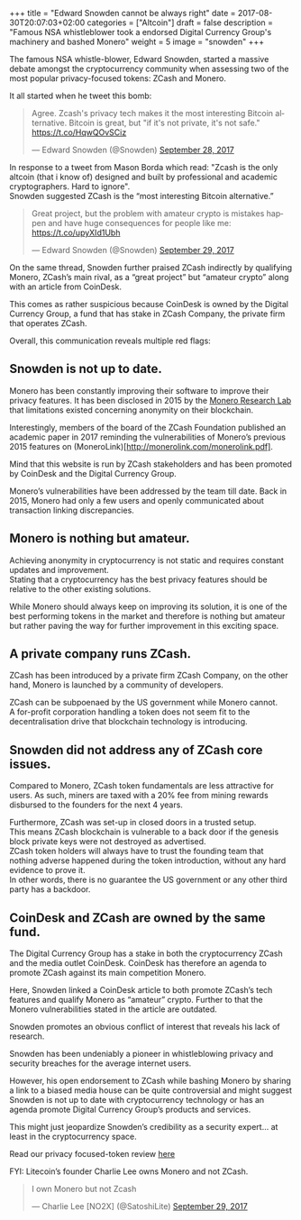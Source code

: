 +++
title = "Edward Snowden cannot be always right"
date = 2017-08-30T20:07:03+02:00
categories = ["Altcoin"]
draft = false
description = "Famous NSA whistleblower took a endorsed Digital Currency Group's machinery and bashed Monero"
weight = 5
image = "snowden"
+++


The famous NSA whistle-blower, Edward Snowden, started a massive debate amongst the cryptocurrency community when assessing two of the most popular privacy-focused tokens: ZCash and Monero.

It all started when he tweet this bomb:

<blockquote class="twitter-tweet" data-lang="en"><p lang="en" dir="ltr">Agree. Zcash&#39;s privacy tech makes it the most interesting Bitcoin alternative. Bitcoin is great, but &quot;if it&#39;s not private, it&#39;s not safe.&quot; <a href="https://t.co/HqwQOvSCiz">https://t.co/HqwQOvSCiz</a></p>&mdash; Edward Snowden (@Snowden) <a href="https://twitter.com/Snowden/status/913544739542241282?ref_src=twsrc%5Etfw">September 28, 2017</a></blockquote>
<script async src="//platform.twitter.com/widgets.js" charset="utf-8"></script>


In response to a tweet from Mason Borda which read: "Zcash is the only altcoin (that i know of) designed and built by professional and academic cryptographers. Hard to ignore".  
Snowden suggested ZCash is the “most interesting Bitcoin alternative.”

<blockquote class="twitter-tweet" data-conversation="none" data-cards="hidden" data-lang="en"><p lang="en" dir="ltr">Great project, but the problem with amateur crypto is mistakes happen and have huge consequences for people like me: <a href="https://t.co/upyXId1Ubh">https://t.co/upyXId1Ubh</a></p>&mdash; Edward Snowden (@Snowden) <a href="https://twitter.com/Snowden/status/913557610858778625?ref_src=twsrc%5Etfw">September 29, 2017</a></blockquote>
<script async src="//platform.twitter.com/widgets.js" charset="utf-8"></script>

On the same thread, Snowden further praised ZCash indirectly by qualifying Monero, ZCash’s main rival, as a “great project” but “amateur crypto” along with an article from CoinDesk.  

This comes as rather suspicious because CoinDesk is owned by the Digital Currency Group, a fund that has stake in ZCash Company, the private firm that operates ZCash.

Overall, this communication reveals multiple red flags:

## Snowden is not up to date.

Monero has been constantly improving their software to improve their privacy features. It has been disclosed in 2015 by the [Monero Research Lab](https://lab.getmonero.org/pubs/MRL-0004.pdf) that limitations existed concerning anonymity on their blockchain.  

Interestingly, members of the board of the ZCash Foundation published an academic paper in 2017 reminding the vulnerabilities of Monero’s previous 2015 features on (MoneroLink)[http://monerolink.com/monerolink.pdf].  

Mind that this website is run by ZCash stakeholders and has been promoted by CoinDesk and the Digital Currency Group.  

Monero’s vulnerabilities have been addressed by the team till date. Back in 2015, Monero had only a few users and openly communicated about transaction linking discrepancies. 

## Monero is nothing but amateur.

Achieving anonymity in cryptocurrency is not static and requires constant updates and improvement.  
Stating that a cryptocurrency has the best privacy features should be relative to the other existing solutions.  

While Monero should always keep on improving its solution, it is one of the best performing tokens in the market and therefore is nothing but amateur but rather paving the way for further improvement in this exciting space. 

## A private company runs ZCash.

ZCash has been introduced by a private firm ZCash Company, on the other hand, Monero is launched by a community of developers. 

ZCash can be subpoenaed by the US government while Monero cannot.  
A for-profit corporation handling a token does not seem fit to the decentralisation drive that blockchain technology is introducing.

## Snowden did not address any of ZCash core issues.

Compared to Monero, ZCash token fundamentals are less attractive for users. As such, miners are taxed with a 20% fee from mining rewards disbursed to the founders for the next 4 years.  

Furthermore, ZCash was set-up in closed doors in a trusted setup.  
This means ZCash blockchain is vulnerable to a back door if the genesis block private keys were not destroyed as advertised.  
ZCash token holders will always have to trust the founding team that nothing adverse happened during the token introduction, without any hard evidence to prove it.  
In other words, there is no guarantee the US government or any other third party has a backdoor. 

## CoinDesk and ZCash are owned by the same fund.

The Digital Currency Group has a stake in both the cryptocurrency ZCash and the media outlet CoinDesk. CoinDesk has therefore an agenda to promote ZCash against its main competition Monero.  

Here, Snowden linked a CoinDesk article to both promote ZCash’s tech features and qualify Monero as “amateur” crypto. Further to that the Monero vulnerabilities stated in the article are outdated.  

Snowden promotes an obvious conflict of interest that reveals his lack of research. 

Snowden has been undeniably a pioneer in whistleblowing privacy and security breaches for the average internet users.  

However, his open endorsement to ZCash while bashing Monero by sharing a link to a biased media house can be quite controversial and might suggest Snowden is not up to date with cryptocurrency technology or has an agenda promote Digital Currency Group’s products and services.  

This might just jeopardize Snowden’s credibility as a security expert… at least in the cryptocurrency space.

Read our privacy focused-token review [here](/news/privacy-focused-tokens)

FYI: Litecoin’s founder Charlie Lee owns Monero and not ZCash.

<blockquote class="twitter-tweet" data-lang="en"><p lang="en" dir="ltr">I own Monero but not Zcash</p>&mdash; Charlie Lee [NO2X] (@SatoshiLite) <a href="https://twitter.com/SatoshiLite/status/913605887247257602?ref_src=twsrc%5Etfw">September 29, 2017</a></blockquote>
<script async src="//platform.twitter.com/widgets.js" charset="utf-8"></script>





